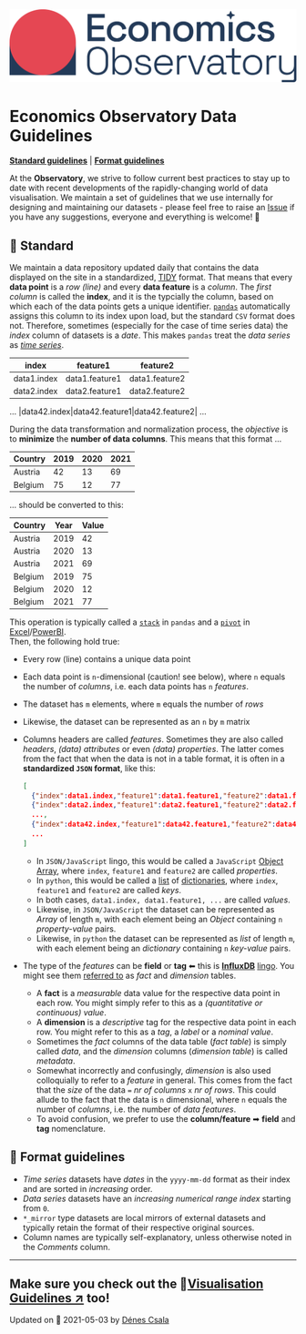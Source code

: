 <div align="left"><img src="https://raw.githubusercontent.com/EconomicsObservatory/economicsobservatory.github.io/main/EO-Logo.png" width="800"/></div>

# Economics Observatory Data Guidelines

[**Standard guidelines**](#-standard-guidelines)
| [**Format guidelines**](#-format-guidelines)

At the **Observatory**, we strive to follow current best practices to stay up to date with recent developments of the rapidly-changing world of data visualisation. We maintain a set of guidelines that we use internally for designing and maintaining our datasets - please feel free to raise an [Issue](https://github.com/EconomicsObservatory/ECOdataHUB/issues) if you have any suggestions, everyone and everything is welcome! 💙

## 🔳 Standard

We maintain a data repository updated daily that contains the data displayed on the site in a standardized, [TIDY](http://vita.had.co.nz/papers/tidy-data.pdf) format. That means that every **data point** is a *row (line)* and every **data feature** is a *column*. The *first column* is called the **index**, and it is the typcially the column, based on which each of the data points gets a unique identifier. [`pandas`](https://pandas.pydata.org/) automatically assigns this column to its index upon load, but the standard `CSV` format does not. Therefore, sometimes (especially for the case of time series data) the *index* column of datasets is a *date*. This makes `pandas` treat the *data series* as [*time series*](https://pandas.pydata.org/pandas-docs/stable/user_guide/timeseries.html).

|index |feature1  | feature2|
--- | --- | ---
|data1.index|data1.feature1|data1.feature2|
|data2.index|data2.feature1|data2.feature2|
...
|data42.index|data42.feature1|data42.feature2|
...

During the data transformation and normalization process, the *objective* is to **minimize** the **number of data columns**. This means that this format ...

|Country |2019  | 2020| 2021|
--- | --- | --- | ---
|Austria|42|13|69
|Belgium|75|12|77

... should be converted to this:

|Country |Year  | Value|
--- | --- | ---
|Austria|2019|42|
|Austria|2020|13|
|Austria|2021|69|
|Belgium|2019|75|
|Belgium|2020|12|
|Belgium|2021|77|

This operation is typically called a [`stack`](https://pandas.pydata.org/pandas-docs/stable/reference/api/pandas.DataFrame.stack.html) in `pandas` and a [`pivot`](https://support.microsoft.com/en-us/office/create-a-pivottable-to-analyze-worksheet-data-a9a84538-bfe9-40a9-a8e9-f99134456576) in [Excel](https://www.microsoft.com/en-us/microsoft-365/excel)/[PowerBI](http://powerbi.com/).  
Then, the following hold true:

- Every row (line) contains a unique data point
- Each data point is `n`-dimensional (caution! see below), where `n` equals the number of *columns*, i.e. each data points has `n` *features*.
- The dataset has `m` elements, where `m` equals the number of *rows*
- Likewise, the dataset can be represented as an `n` by `m` matrix
- Columns headers are called *features*. Sometimes they are also called *headers*, *(data) attributes* or even *(data) properties*. The latter comes from the fact that when the data is not in a table format, it is often in a **standardized `JSON` format**, like this:
  
  ```json
  [
    {"index":data1.index,"feature1":data1.feature1,"feature2":data1.feature2},
    {"index":data2.index,"feature1":data2.feature1,"feature2":data2.feature2},
    ...,
    {"index":data42.index,"feature1":data42.feature1,"feature2":data42.feature2},
    ...
  ]
  ```
  - In `JSON/JavaScript` lingo, this would be called a `JavaScript` [Object](https://www.w3schools.com/js/js_objects.asp) [Array](https://www.w3schools.com/js/js_arrays.asp), where `index`, `feature1` and `feature2` are called *properties*.
  - In `python`, this would be called a [list](https://www.w3schools.com/python/python_lists.asp) of [dictionaries](https://www.w3schools.com/python/python_dictionaries.asp), where `index`, `feature1` and `feature2` are called *keys*.
  - In both cases, `data1.index, data1.feature1, ...` are called *values*.
  - Likewise, in `JSON/JavaScript` the dataset can be represented as *Array* of length `m`, with each element being an *Object* containing `n` *property-value* pairs.
  - Likewise, in `python` the dataset can be represented as *list* of length `m`, with each element being an *dictionary* containing `n` *key-value* pairs. 
- The type of the *features* can be **field** or **tag** ⬅ this is [**InfluxDB**](https://www.influxdata.com/products/influxdb/) [lingo](https://docs.influxdata.com/influxdb/cloud/query-data/flux/query-fields/). You might see them [referred to](https://docs.microsoft.com/en-us/azure/data-explorer/kusto/concepts/fact-and-dimension-tables) as *fact* and *dimension* tables.
  - A **fact** is a *measurable* data value for the respective data point in each row. You might simply refer to this as a *(quantitative or continuous) value*.
  - A **dimension** is a *descriptive* tag for the respective data point in each row. You might refer to this as a *tag*, a *label* or a *nominal value*.
  - Sometimes the *fact* columns of the data table (*fact table*) is simply called *data*, and the *dimension* columns (*dimension table*) is called *metadata*.
  - Somewhat incorrectly and confusingly, *dimension* is also used colloquially to refer to a *feature* in general. This comes from the fact that the *size* of the data `=` _nr of columns_ `x` _nr of rows_. This could allude to the fact that the data is `n` dimensional, where `n` equals the number of *columns*, i.e. the number of *data features*.
  - To avoid confusion, we prefer to use the **column/feature** ➡ **field** and **tag** nomenclature. 

## 💠 Format guidelines

- *Time series* datasets have *dates* in the `yyyy-mm-dd` format as their index and are sorted in *increasing* order.
- *Data series* datasets have an *increasing numerical range index* starting from `0`.
- `*_mirror` type datasets are local mirrors of external datasets and typically retain the format of their respective original sources.
- Column names are typically self-explanatory, unless otherwise noted in the _Comments_ column.

<hr>

## Make sure you check out the 📐[Visualisation Guidelines ↗](https://github.com/EconomicsObservatory/ECOvisualisations/tree/main/guidelines) too!

Updated on 📆 2021-05-03 by [Dénes Csala](https://csaladen.es)
